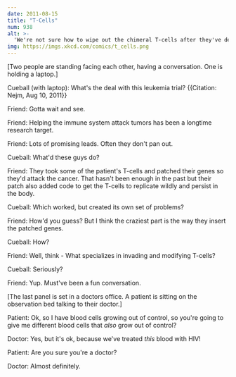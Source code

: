 ```yaml
---
date: 2011-08-15
title: "T-Cells"
num: 938
alt: >-
  'We're not sure how to wipe out the chimeral T-cells after they've destroyed the cancer. Though I do have this vial of smallpox ...'
img: https://imgs.xkcd.com/comics/t_cells.png
---
```

[Two people are standing facing each other, having a conversation. One is holding a laptop.]

Cueball (with laptop): What's the deal with this leukemia trial? {{Citation: Nejm, Aug 10, 2011}}

Friend: Gotta wait and see.

Friend: Helping the immune system attack tumors has been a longtime research target.

Friend: Lots of promising leads. Often they don't pan out.

Cueball: What'd these guys do?

Friend: They took some of the patient's T-cells and patched their genes so they'd attack the cancer. That hasn't been enough in the past but their patch also added code to get the T-cells to replicate wildly and persist in the body.

Cueball: Which worked, but created its own set of problems?

Friend: How'd you guess? But I think the craziest part is the way they insert the patched genes.

Cueball: How?

Friend: Well, think - What specializes in invading and modifying T-cells?

Cueball: Seriously?

Friend: Yup. Must've been a fun conversation.

[The last panel is set in a doctors office. A patient is sitting on the observation bed talking to their doctor.]

Patient: Ok, so I have blood cells growing out of control, so you're going to give me different blood cells that *also* grow out of control?

Doctor: Yes, but it's ok, because we've treated *this* blood with HIV!

Patient: Are you sure you're a doctor?

Doctor: Almost definitely.
